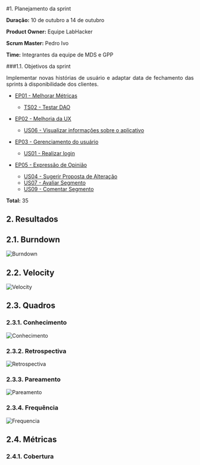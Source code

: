 #1. Planejamento da sprint

**Duração:** 10 de outubro a 14 de outubro

**Product Owner:** Equipe LabHacker

**Scrum Master:** Pedro Ivo

**Time:** Integrantes da equipe de MDS e GPP

###1.1. Objetivos da sprint

<p align="justify">Implementar novas histórias de usuário e adaptar data de fechamento das sprints à disponibilidade dos clientes.</p>

* [EP01 - Melhorar Métricas](https://github.com/fga-gpp-mds/2016.2-WikiLegis/issues/12)
   * [TS02 - Testar DAO](https://github.com/fga-gpp-mds/2016.2-WikiLegis/issues/9)

* [EP02 - Melhoria da UX](https://github.com/fga-gpp-mds/2016.2-WikiLegis/issues/15)
   * [US06 - Visualizar informações sobre o aplicativo](https://github.com/fga-gpp-mds/2016.2-WikiLegis/issues/32)

* [EP03 - Gerenciamento do usuário](https://github.com/fga-gpp-mds/2016.2-WikiLegis/issues/33)
   * [US01 - Realizar login](https://github.com/fga-gpp-mds/2016.2-WikiLegis/issues/23)

* [EP05 - Expressão de Opinião](https://github.com/fga-gpp-mds/2016.2-WikiLegis/issues/35)
   * [US04 - Sugerir Proposta de Alteração](https://github.com/fga-gpp-mds/2016.2-WikiLegis/issues/24)
   * [US07 - Avaliar Segmento](https://github.com/fga-gpp-mds/2016.2-WikiLegis/issues/30)
   * [US09 - Comentar Segmento](https://github.com/fga-gpp-mds/2016.2-WikiLegis/issues/31)

**Total:** 35

## 2. Resultados

## 2.1. Burndown

![Burndown](https://raw.githubusercontent.com/wiki/fga-gpp-mds/2016.2-Time01-WikiLegis/imagens/burndownsprint2.png)

## 2.2. Velocity

![Velocity](https://raw.githubusercontent.com/wiki/fga-gpp-mds/2016.2-Time01-WikiLegis/imagens/velocity2.png)


## 2.3. Quadros

### 2.3.1. Conhecimento

![Conhecimento](https://raw.githubusercontent.com/wiki/fga-gpp-mds/2016.2-Time01-WikiLegis/imagens/conhecimento2.png)

### 2.3.2. Retrospectiva

![Retrospectiva](https://raw.githubusercontent.com/wiki/fga-gpp-mds/2016.2-Time01-WikiLegis/imagens/retrospectiva2.png)

### 2.3.3. Pareamento

![Pareamento](https://raw.githubusercontent.com/wiki/fga-gpp-mds/2016.2-Time01-WikiLegis/imagens/conhecimentos2.png)

### 2.3.4. Frequência

![Frequencia](https://raw.githubusercontent.com/wiki/fga-gpp-mds/2016.2-Time01-WikiLegis/imagens/presenca3.png)

## 2.4. Métricas

### 2.4.1. Cobertura
